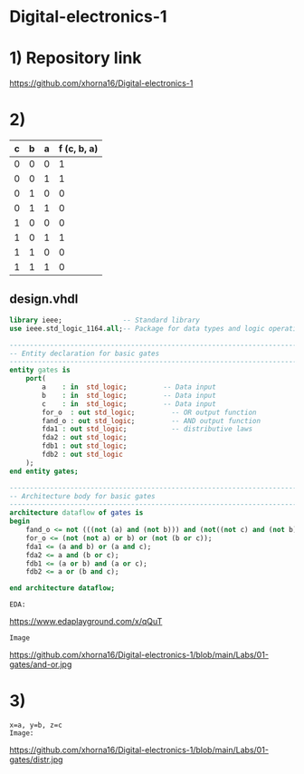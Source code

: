 # Digital-electronics-1
# 1) Repository link
https://github.com/xhorna16/Digital-electronics-1
# 2)
c | b | a | f (c, b, a)
--|---|---|------------
0 | 0 | 0 | 1
0 | 0 | 1 | 1
0 | 1 | 0 | 0
0 | 1 | 1 | 0
1 | 0 | 0 | 0
1 | 0 | 1 | 1
1 | 1 | 0 | 0
1 | 1 | 1 | 0

## design.vhdl
```vhdl
library ieee;               -- Standard library
use ieee.std_logic_1164.all;-- Package for data types and logic operations

------------------------------------------------------------------------
-- Entity declaration for basic gates
------------------------------------------------------------------------
entity gates is
    port(
        a    : in  std_logic;         -- Data input
        b    : in  std_logic;         -- Data input
        c    : in  std_logic;         -- Data input
        for_o  : out std_logic;         -- OR output function
        fand_o : out std_logic;         -- AND output function
        fda1 : out std_logic;           -- distributive laws
        fda2 : out std_logic;
        fdb1 : out std_logic;
        fdb2 : out std_logic
    );
end entity gates;

------------------------------------------------------------------------
-- Architecture body for basic gates
------------------------------------------------------------------------
architecture dataflow of gates is
begin
    fand_o <= not (((not (a) and (not b))) and (not((not c) and (not b))));
    for_o <= (not (not a) or b) or (not (b or c));
    fda1 <= (a and b) or (a and c);
    fda2 <= a and (b or c);
    fdb1 <= (a or b) and (a or c);
    fdb2 <= a or (b and c);

end architecture dataflow;
```
```text
EDA:
```
https://www.edaplayground.com/x/qQuT
```text
Image
```
https://github.com/xhorna16/Digital-electronics-1/blob/main/Labs/01-gates/and-or.jpg
# 3)
```text
x=a, y=b, z=c
Image:
```
https://github.com/xhorna16/Digital-electronics-1/blob/main/Labs/01-gates/distr.jpg
